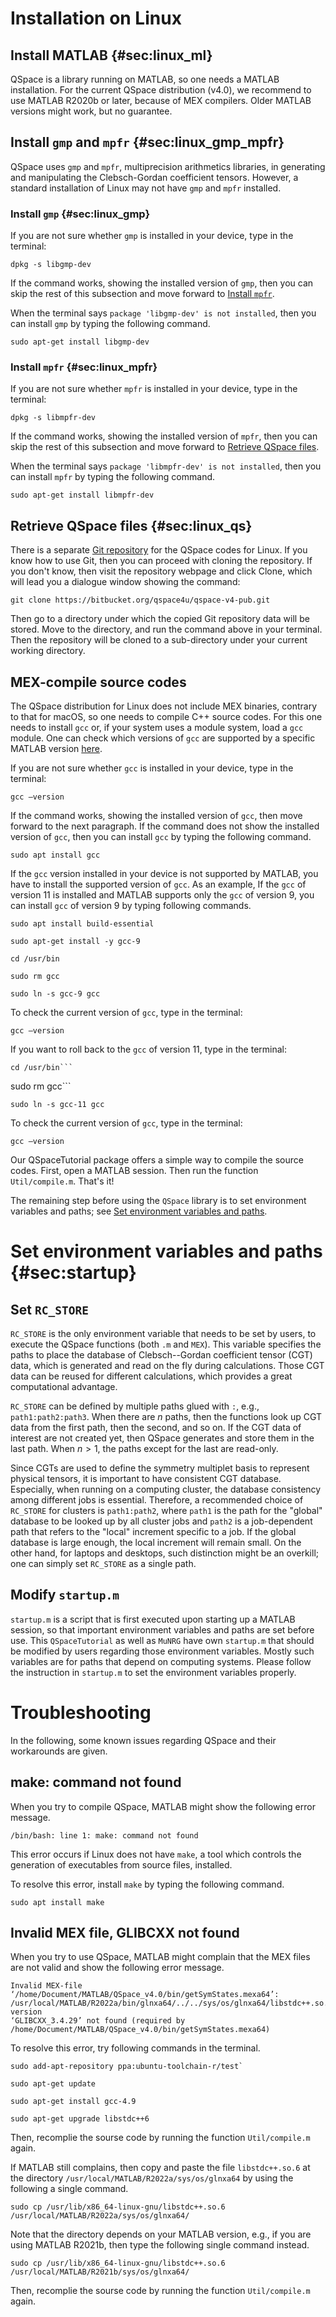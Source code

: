 # Installation on Linux

## Install MATLAB {#sec:linux_ml}
QSpace is a library running on MATLAB, so one needs a MATLAB
installation. For the current QSpace distribution (v4.0),
we recommend to use MATLAB R2020b or later, because of MEX compilers.
Older MATLAB versions might work, but no guarantee.

## Install `gmp` and `mpfr` {#sec:linux_gmp_mpfr}

QSpace uses `gmp` and `mpfr`, multiprecision arithmetics libraries, in
generating and manipulating the Clebsch-Gordan coefficient tensors.
However, a standard installation of Linux may not have `gmp` and `mpfr`
installed.

### Install `gmp` {#sec:linux_gmp}

If you are not sure whether `gmp` is installed in your device, type in
the terminal:

```
dpkg -s libgmp-dev
```

If the command works, showing the installed version of `gmp`, then you
can skip the rest of this subsection and move forward to [Install `mpfr`](#sec:linux_mpfr).

When the terminal says `package 'libgmp-dev' is not installed`, then you
can install `gmp` by typing the following command.

```
sudo apt-get install libgmp-dev
```

### Install `mpfr` {#sec:linux_mpfr}

If you are not sure whether `mpfr` is installed in your device, type in
the terminal:


```
dpkg -s libmpfr-dev
```

If the command works, showing the installed version of `mpfr`, then you
can skip the rest of this subsection and move forward to [Retrieve QSpace files](#sec:linux_qs).

When the terminal says `package 'libmpfr-dev' is not installed`, then
you can install `mpfr` by typing the following command.

```
sudo apt-get install libmpfr-dev
```

## Retrieve QSpace files {#sec:linux_qs}

There is a separate [Git
repository](https://bitbucket.org/qspace4u/qspace-v4-pub) for the
QSpace codes for Linux. If you know how to use Git, then you can
proceed with cloning the repository. If you don't know, then visit the
repository webpage and click Clone, which will lead you a dialogue
window showing the command:


```
git clone https://bitbucket.org/qspace4u/qspace-v4-pub.git
```

Then go to a directory under which the copied Git repository data will
be stored. Move to the directory, and run the command above in your
terminal. Then the repository will be cloned to a sub-directory under
your current working directory.

## MEX-compile source codes

The QSpace distribution for Linux does not include MEX binaries,
contrary to that for macOS, so one needs to compile C++ source codes.
For this one needs to install `gcc` or, if your system uses a module
system, load a `gcc` module. One can check which versions of `gcc` are
supported by a specific MATLAB version
[here](https://www.mathworks.com/support/requirements/previous-releases.html).

If you are not sure whether `gcc` is installed in your device, type in
the terminal:

```
gcc –version
```

If the command works, showing the installed version of `gcc`, then move
forward to the next paragraph. If the command does not show the
installed version of `gcc`, then you can install `gcc` by typing the
following command.

```
sudo apt install gcc
```

If the `gcc` version installed in your device is not supported by
MATLAB, you have to install the supported version of `gcc`. As an
example, If the `gcc` of version 11 is installed and MATLAB supports
only the `gcc` of version 9, you can install `gcc` of version 9 by
typing following commands.

```
sudo apt install build-essential
```

```
sudo apt-get install -y gcc-9
```

```
cd /usr/bin
```

```
sudo rm gcc
```

```
sudo ln -s gcc-9 gcc
```

To check the current version of `gcc`, type in the terminal:

```
gcc –version
```

If you want to roll back to the `gcc` of version 11, type in the
terminal:

```
cd /usr/bin```

```
sudo rm gcc```

```
sudo ln -s gcc-11 gcc
```

To check the current version of `gcc`, type in the terminal:

```
gcc –version
```

Our QSpaceTutorial package offers a simple way to compile the source
codes. First, open a MATLAB session. Then run the function
`Util/compile.m`. That's it!

The remaining step before using the `QSpace` library is to set
environment variables and paths; see [Set environment variables and paths](#sec:startup).

# Set environment variables and paths {#sec:startup}

## Set `RC_STORE`

`RC_STORE` is the only environment variable that needs to be set by
users, to execute the QSpace functions (both `.m` and `MEX`). This
variable specifies the paths to place the database of Clebsch--Gordan
coefficient tensor (CGT) data, which is generated and read on the fly
during calculations. Those CGT data can be reused for different
calculations, which provides a great computational advantage.

`RC_STORE` can be defined by multiple paths glued with `:`, e.g.,
`path1:path2:path3`. When there are $n$ paths, then the functions look
up CGT data from the first path, then the second, and so on. If the CGT
data of interest are not created yet, then QSpace generates and store
them in the last path. When $n > 1$, the paths except for the last are
read-only.

Since CGTs are used to define the symmetry multiplet basis to represent
physical tensors, it is important to have consistent CGT database.
Especially, when running on a computing cluster, the database
consistency among different jobs is essential. Therefore, a recommended
choice of `RC_STORE` for clusters is `path1:path2`, where `path1`
is the path for the "global" database to be looked up by all cluster
jobs and `path2` is a job-dependent path that refers to the "local"
increment specific to a job. If the global database is large enough, the
local increment will remain small. On the other hand, for laptops and
desktops, such distinction might be an overkill; one can simply set
`RC_STORE` as a single path.

## Modify `startup.m`

`startup.m` is a script that is first executed upon starting up a MATLAB
session, so that important environment variables and paths are set
before use. This `QSpaceTutorial` as well as `MuNRG` have own
`startup.m` that should be modified by users regarding those environment
variables. Mostly such variables are for paths that depend on computing
systems. Please follow the instruction in `startup.m` to set the
environment variables properly.

# Troubleshooting

In the following, some known issues regarding QSpace and their
workarounds are given.

## make: command not found

When you try to compile QSpace, MATLAB might show the following error
message.

```
/bin/bash: line 1: make: command not found
```

This error occurs if Linux does not have `make`, a tool which controls
the generation of executables from source files, installed.

To resolve this error, install `make` by typing the following command.

```
sudo apt install make
```

## Invalid MEX file, GLIBCXX not found

When you try to use QSpace, MATLAB might complain that the MEX files
are not valid and show the following error message.

```
Invalid MEX-file
‘/home/Document/MATLAB/QSpace_v4.0/bin/getSymStates.mexa64’:
/usr/local/MATLAB/R2022a/bin/glnxa64/../../sys/os/glnxa64/libstdc++.so.6: version
‘GLIBCXX_3.4.29’ not found (required by
/home/Document/MATLAB/QSpace_v4.0/bin/getSymStates.mexa64)
```

To resolve this error, try following commands in the terminal.

```
sudo add-apt-repository ppa:ubuntu-toolchain-r/test`
```

```
sudo apt-get update
```

```
sudo apt-get install gcc-4.9
```

```
sudo apt-get upgrade libstdc++6
```

Then, recomplie the sourse code by running the function `Util/compile.m`
again.

If MATLAB still complains, then copy and paste the file `libstdc++.so.6`
at the directory `/usr/local/MATLAB/R2022a/sys/os/glnxa64` by using the following a
single command.

```
sudo cp /usr/lib/x86_64-linux-gnu/libstdc++.so.6 /usr/local/MATLAB/R2022a/sys/os/glnxa64/
```

Note that the directory depends on your MATLAB version, e.g., if you are
using MATLAB R2021b, then type the following single command instead.

```
sudo cp /usr/lib/x86_64-linux-gnu/libstdc++.so.6 /usr/local/MATLAB/R2021b/sys/os/glnxa64/
```

Then, recomplie the sourse code by running the function `Util/compile.m`
again.